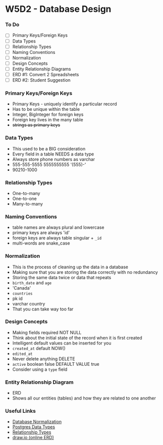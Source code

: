 # W5D2 - Database Design

### To Do
- [ ] Primary Keys/Foreign Keys
- [ ] Data Types
- [ ] Relationship Types
- [ ] Naming Conventions
- [ ] Normalization
- [ ] Design Concepts
- [ ] Entity Relationship Diagrams
- [ ] ERD #1: Convert 2 Spreadsheets
- [ ] ERD #2: Student Suggestion

### Primary Keys/Foreign Keys
- Primary Keys - uniquely identify a particular record
- Has to be unique within the table
- Integer, BigInteger for foreign keys
- Foreign key lives in the many table
- ~~strings as primary keys~~

### Data Types
- This used to be a BIG consideration
- Every field in a table NEEDS a data type
- Always store phone numbers as varchar
- 555-555-5555 5555555555 '(555)-'
- 90210-1000

### Relationship Types
- One-to-many
- One-to-one
- Many-to-many

### Naming Conventions
- table names are always plural and lowercase
- primary keys are always 'id'
- foreign keys are always table singular + `_id`
- multi-words are snake_case

### Normalization
- This is the process of cleaning up the data in a database
- Making sure that you are storing the data correctly with no redundancy
- Storing the same data twice or data that repeats
- `birth_date` and `age`
- 'Canada'
- `countries`
- pk id
- varchar country
- That you can take way too far

### Design Concepts
- Making fields required NOT NULL
- Think about the initial state of the record when it is first created
- Intelligent default values can be inserted for you
- `created_at` default NOW()
- `edited_at`
- Never delete anything DELETE
- `active` boolean false DEFAULT VALUE true
- Consider using a `type` field

### Entity Relationship Diagram
- ERD
- Shows all our entities (tables) and how they are related to one another





















### Useful Links
* [Database Normalization](https://en.wikipedia.org/wiki/Database_normalization)
* [Postgres Data Types](http://www.postgresqltutorial.com/postgresql-data-types/)
* [Relationship Types](http://etutorials.org/SQL/Database+design+for+mere+mortals/Part+II+The+Design+Process/Chapter+10.+Table+Relationships/Types+of+Relationships/)
* [draw.io (online ERD)](https://www.draw.io/)
